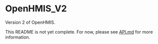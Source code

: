 OpenHMIS_V2
===========

Version 2 of OpenHMIS.  

This README is not yet complete.  For now, please see [API.md](API.md)
for more information.
